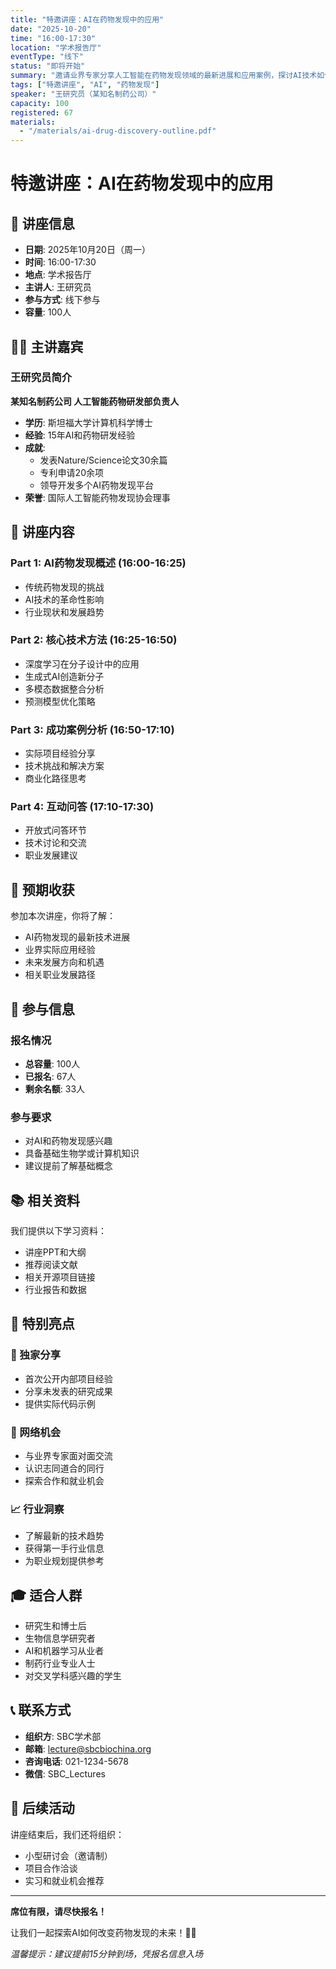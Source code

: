 ```yaml
---
title: "特邀讲座：AI在药物发现中的应用"
date: "2025-10-20"
time: "16:00-17:30"
location: "学术报告厅"
eventType: "线下"
status: "即将开始"
summary: "邀请业界专家分享人工智能在药物发现领域的最新进展和应用案例，探讨AI技术如何加速新药研发。"
tags: ["特邀讲座", "AI", "药物发现"]
speaker: "王研究员（某知名制药公司）"
capacity: 100
registered: 67
materials:
  - "/materials/ai-drug-discovery-outline.pdf"
---
```


# 特邀讲座：AI在药物发现中的应用

## 🎪 讲座信息

- **日期**: 2025年10月20日（周一）
- **时间**: 16:00-17:30
- **地点**: 学术报告厅
- **主讲人**: 王研究员
- **参与方式**: 线下参与
- **容量**: 100人

## 👨‍💼 主讲嘉宾

### 王研究员简介
**某知名制药公司 人工智能药物研发部负责人**

- **学历**: 斯坦福大学计算机科学博士
- **经验**: 15年AI和药物研发经验
- **成就**:
  - 发表Nature/Science论文30余篇
  - 专利申请20余项
  - 领导开发多个AI药物发现平台
- **荣誉**: 国际人工智能药物发现协会理事

## 🔬 讲座内容

### Part 1: AI药物发现概述 (16:00-16:25)
- 传统药物发现的挑战
- AI技术的革命性影响
- 行业现状和发展趋势

### Part 2: 核心技术方法 (16:25-16:50)
- 深度学习在分子设计中的应用
- 生成式AI创造新分子
- 多模态数据整合分析
- 预测模型优化策略

### Part 3: 成功案例分析 (16:50-17:10)
- 实际项目经验分享
- 技术挑战和解决方案
- 商业化路径思考

### Part 4: 互动问答 (17:10-17:30)
- 开放式问答环节
- 技术讨论和交流
- 职业发展建议

## 🎯 预期收获

参加本次讲座，你将了解：
- AI药物发现的最新技术进展
- 业界实际应用经验
- 未来发展方向和机遇
- 相关职业发展路径

## 🎫 参与信息

### 报名情况
- **总容量**: 100人
- **已报名**: 67人
- **剩余名额**: 33人

### 参与要求
- 对AI和药物发现感兴趣
- 具备基础生物学或计算机知识
- 建议提前了解基础概念

## 📚 相关资料

我们提供以下学习资料：
- 讲座PPT和大纲
- 推荐阅读文献
- 相关开源项目链接
- 行业报告和数据

## 🌟 特别亮点

### 🎁 独家分享
- 首次公开内部项目经验
- 分享未发表的研究成果
- 提供实际代码示例

### 🤝 网络机会
- 与业界专家面对面交流
- 认识志同道合的同行
- 探索合作和就业机会

### 📈 行业洞察
- 了解最新的技术趋势
- 获得第一手行业信息
- 为职业规划提供参考

## 🎓 适合人群

- 研究生和博士后
- 生物信息学研究者
- AI和机器学习从业者
- 制药行业专业人士
- 对交叉学科感兴趣的学生

## 📞 联系方式

- **组织方**: SBC学术部
- **邮箱**: lecture@sbcbiochina.org
- **咨询电话**: 021-1234-5678
- **微信**: SBC_Lectures

## 🎯 后续活动

讲座结束后，我们还将组织：
- 小型研讨会（邀请制）
- 项目合作洽谈
- 实习和就业机会推荐

---

**席位有限，请尽快报名！**

让我们一起探索AI如何改变药物发现的未来！🚀💊

*温馨提示：建议提前15分钟到场，凭报名信息入场*